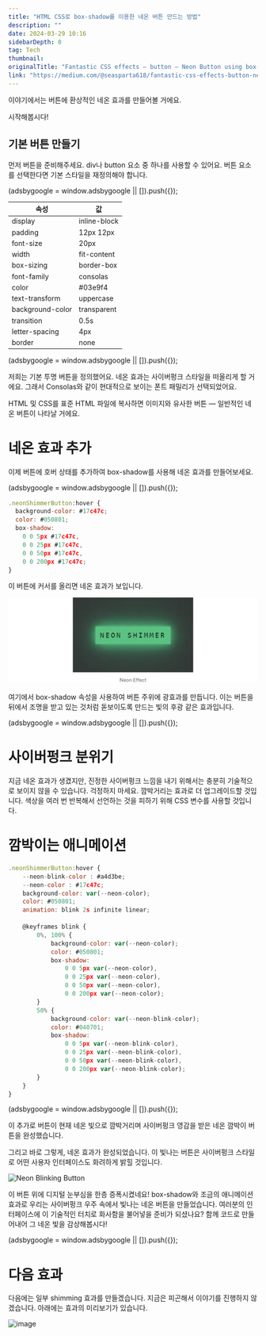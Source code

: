 ```yaml
---
title: "HTML CSS로 box-shadow를 이용한 네온 버튼 만드는 방법"
description: ""
date: 2024-03-29 10:16
sidebarDepth: 0
tag: Tech
thumbnail: 
originalTitle: "Fantastic CSS effects — button — Neon Button using box-shadow"
link: "https://medium.com/@seasparta618/fantastic-css-effects-button-neon-button-using-box-shadow-6642ddee0c15"
---
```



이야기에서는 버튼에 환상적인 네온 효과를 만들어볼 거에요.

시작해봅시다!

## 기본 버튼 만들기

먼저 버튼을 준비해주세요. div나 button 요소 중 하나를 사용할 수 있어요. 버튼 요소를 선택한다면 기본 스타일을 재정의해야 합니다.

<!-- ui-log 수평형 -->
<ins class="adsbygoogle"
  style="display:block"
  data-ad-client="ca-pub-4877378276818686"
  data-ad-slot="9743150776"
  data-ad-format="auto"
  data-full-width-responsive="true"></ins>
<component is="script">
(adsbygoogle = window.adsbygoogle || []).push({});
</component>

| 속성            | 값               |
| --------------- | ---------------- |
| display         | inline-block     |
| padding         | 12px 12px        |
| font-size       | 20px             |
| width           | fit-content      |
| box-sizing      | border-box       |
| font-family     | consolas         |
| color           | #03e9f4          |
| text-transform  | uppercase        |
| background-color| transparent      |
| transition      | 0.5s             |
| letter-spacing  | 4px              |
| border          | none             |


<!-- ui-log 수평형 -->
<ins class="adsbygoogle"
  style="display:block"
  data-ad-client="ca-pub-4877378276818686"
  data-ad-slot="9743150776"
  data-ad-format="auto"
  data-full-width-responsive="true"></ins>
<component is="script">
(adsbygoogle = window.adsbygoogle || []).push({});
</component>

저희는 기본 투명 버튼을 정의했어요. 네온 효과는 사이버펑크 스타일을 떠올리게 할 거에요. 그래서 Consolas와 같이 현대적으로 보이는 폰트 패밀리가 선택되었어요.

HTML 및 CSS를 표준 HTML 파일에 복사하면 이미지와 유사한 버튼 — 일반적인 네온 버튼이 나타날 거에요.

# 네온 효과 추가

이제 버튼에 호버 상태를 추가하여 box-shadow를 사용해 네온 효과를 만들어보세요.

<!-- ui-log 수평형 -->
<ins class="adsbygoogle"
  style="display:block"
  data-ad-client="ca-pub-4877378276818686"
  data-ad-slot="9743150776"
  data-ad-format="auto"
  data-full-width-responsive="true"></ins>
<component is="script">
(adsbygoogle = window.adsbygoogle || []).push({});
</component>

```js
.neonShimmerButton:hover {
  background-color: #17c47c;
  color: #050801;
  box-shadow:
    0 0 5px #17c47c,
    0 0 25px #17c47c,
    0 0 50px #17c47c,
    0 0 200px #17c47c;
}
```

이 버튼에 커서를 올리면 네온 효과가 보입니다.

<img src="./img/FantasticCSSeffectsbuttonNeonButtonusingbox-shadow_0.png" />

여기에서 box-shadow 속성을 사용하여 버튼 주위에 광효과를 만듭니다. 이는 버튼을 뒤에서 조명을 받고 있는 것처럼 돋보이도록 만드는 빛의 후광 같은 효과입니다.

<!-- ui-log 수평형 -->
<ins class="adsbygoogle"
  style="display:block"
  data-ad-client="ca-pub-4877378276818686"
  data-ad-slot="9743150776"
  data-ad-format="auto"
  data-full-width-responsive="true"></ins>
<component is="script">
(adsbygoogle = window.adsbygoogle || []).push({});
</component>

# 사이버펑크 분위기

지금 네온 효과가 생겼지만, 진정한 사이버펑크 느낌을 내기 위해서는 충분히 기술적으로 보이지 않을 수 있습니다. 걱정하지 마세요. 깜박거리는 효과로 더 업그레이드할 것입니다. 색상을 여러 번 반복해서 선언하는 것을 피하기 위해 CSS 변수를 사용할 것입니다.

# 깜박이는 애니메이션

```js
.neonShimmerButton:hover {
    --neon-blink-color : #a4d3be;
    --neon-color : #17c47c;
    background-color: var(--neon-color);
    color: #050801;
    animation: blink 2s infinite linear;

    @keyframes blink {
        0%, 100% {
            background-color: var(--neon-color);
            color: #050801;
            box-shadow:
                0 0 5px var(--neon-color),
                0 0 25px var(--neon-color),
                0 0 50px var(--neon-color),
                0 0 200px var(--neon-color);
        }
        50% {
            background-color: var(--neon-blink-color);
            color: #040701;
            box-shadow:
                0 0 5px var(--neon-blink-color),
                0 0 25px var(--neon-blink-color),
                0 0 50px var(--neon-blink-color),
                0 0 200px var(--neon-blink-color);
        }
    }
}
```

<!-- ui-log 수평형 -->
<ins class="adsbygoogle"
  style="display:block"
  data-ad-client="ca-pub-4877378276818686"
  data-ad-slot="9743150776"
  data-ad-format="auto"
  data-full-width-responsive="true"></ins>
<component is="script">
(adsbygoogle = window.adsbygoogle || []).push({});
</component>

이 추가로 버튼이 현재 네온 빛으로 깜박거리며 사이버펑크 영감을 받은 네온 깜박이 버튼을 완성했습니다.

그리고 바로 그렇게, 네온 효과가 완성되었습니다. 이 빛나는 버튼은 사이버펑크 스타일로 어떤 사용자 인터페이스도 화려하게 밝힐 것입니다.

![Neon Blinking Button](https://miro.medium.com/v2/resize:fit:720/1*RdRxyTBsPNWlVZByWxnAlg.gif)

이 버튼 위에 디지털 눈부심을 한층 증폭시켰네요! box-shadow와 조금의 애니메이션 효과로 우리는 사이버펑크 우주 속에서 빛나는 네온 버튼을 만들었습니다. 여러분의 인터페이스에 이 기술적인 터치로 화사함을 불어넣을 준비가 되셨나요? 함께 코드로 만들어내어 그 네온 빛을 감상해봅시다!

<!-- ui-log 수평형 -->
<ins class="adsbygoogle"
  style="display:block"
  data-ad-client="ca-pub-4877378276818686"
  data-ad-slot="9743150776"
  data-ad-format="auto"
  data-full-width-responsive="true"></ins>
<component is="script">
(adsbygoogle = window.adsbygoogle || []).push({});
</component>

# 다음 효과

다음에는 일부 shimming 효과를 만들겠습니다. 지금은 피곤해서 이야기를 진행하지 않겠습니다. 아래에는 효과의 미리보기가 있습니다.

![image](https://miro.medium.com/v2/resize:fit:720/1*_U1vXNBCjLXam7uGlfhdwA.gif)